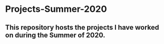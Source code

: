 # Projects-Summer-2020

## This repository hosts the projects I have worked on during the Summer of 2020.
